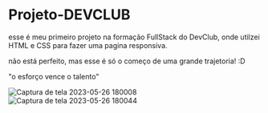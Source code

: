 # Projeto-DEVCLUB

esse é meu primeiro projeto na formação FullStack do DevClub, onde utilzei HTML e CSS para fazer uma pagina responsiva. 

não está perfeito, mas esse é só o começo de uma grande trajetoria! :D 

"o esforço vence o talento" 

![Captura de tela 2023-05-26 180008](https://github.com/elaurenti/Projeto-DEVCLUB/assets/95755701/409a8c8c-1ca2-4c4c-b5fc-a163c03d28b7)
![Captura de tela 2023-05-26 180044](https://github.com/elaurenti/Projeto-DEVCLUB/assets/95755701/96ba1d9f-5967-4974-8801-d3458c3b1a60)

